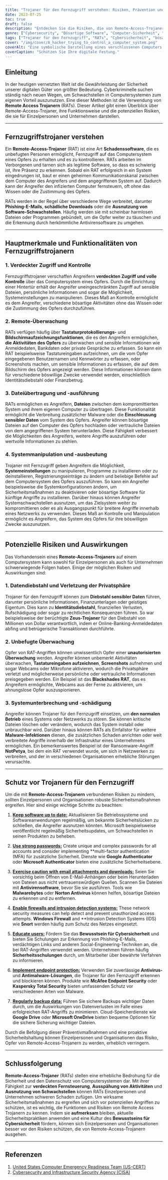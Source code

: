 ```yaml
---
title: "Trojaner für den Fernzugriff verstehen: Risiken, Prävention und Schutz"
date: 2023-07-25
toc: true
draft: false
description: "Entdecken Sie die Risiken, die von Remote-Access-Trojanern (RATs) ausgehen, und lernen Sie wirksame Präventions- und Schutzmaßnahmen zum Schutz Ihrer Computersysteme und Daten kennen."
genre: ["Cybersecurity", "Bösartige Software", "Computer-Sicherheit", "Digitale Bedrohungen", "Trojaner für den Fernzugriff", "Datenschutz", "Datenschutz", "Cyberkriminalität", "Netzwerksicherheit", "Informationssicherheit"]
tags: ["Trojaner für den Fernzugriff", "RATs", "Cybersicherheit", "bösartige Software", "Computersicherheit", "digitale Bedrohungen", "datenschutz", "Verletzung der Privatsphäre", "unbefugte Überwachung", "Systemunterbrechung", "Identitätsdiebstahl", "Finanzbetrug", "Bewusstsein für Cybersicherheit", "Netzwerksicherheit", "Informationssicherheit", "Software-Schwachstellen", "Phishing-Mails", "Datendiebstahl", "Systemmanipulation", "Fernsteuerung", "Cybersicherheitsmaßnahmen", "Endpunktschutz", "sichere Passwörter", "Firewall", "Einbruchserkennung", "Datensicherung", "Datensicherheit", "Cyber-Bedrohungen", "digitale Sicherheit", "Cyber-Abwehr"]
cover: "/img/cover/A_hacker_trying_to_control_a_computer_system.png"
coverAlt: "Eine symbolische Darstellung eines verschlossenen Computers mit Ketten, die die Notwendigkeit eines Schutzes gegen Fernzugriffstrojaner verdeutlicht."
coverCaption: "Schützen Sie Ihre digitale Festung."
---
```


## Einleitung

In der heutigen vernetzten Welt ist die Gewährleistung der Sicherheit unserer digitalen Güter von größter Bedeutung. Cyberkriminelle suchen ständig nach neuen Wegen, um Schwachstellen in Computersystemen zum eigenen Vorteil auszunutzen. Eine dieser Methoden ist die Verwendung von **Remote Access Trojanern** (RATs). Dieser Artikel gibt einen Überblick über Remote-Access-Trojaner, ihre Funktionsweise und die potenziellen Risiken, die sie für Einzelpersonen und Unternehmen darstellen.

______

## Fernzugriffstrojaner verstehen

Ein **Remote-Access-Trojaner** (RAT) ist eine Art **Schadenssoftware**, die es unbefugten Personen ermöglicht, Fernzugriff auf das Computersystem eines Opfers zu erhalten und es zu kontrollieren. RATs arbeiten im Verborgenen und tarnen sich als legitime Software, so dass es schwierig ist, ihre Präsenz zu erkennen. Sobald ein RAT erfolgreich in ein System eingedrungen ist, baut er einen geheimen Kommunikationskanal zwischen dem Computer des Angreifers und dem angegriffenen System auf. Dadurch kann der Angreifer den infizierten Computer fernsteuern, oft ohne das Wissen oder die Zustimmung des Opfers.

RATs werden in der Regel über verschiedene Wege verbreitet, darunter **Phishing-E-Mails**, **schädliche Downloads** oder die **Ausnutzung von Software-Schwachstellen**. Häufig werden sie mit scheinbar harmlosen Dateien oder Programmen gebündelt, um die Opfer weiter zu täuschen und die Erkennung durch herkömmliche Antivirensoftware zu umgehen.

______

## Hauptmerkmale und Funktionalitäten von Fernzugriffstrojanern

### 1. Verdeckter Zugriff und Kontrolle

Fernzugriffstrojaner verschaffen Angreifern **verdeckten Zugriff und volle Kontrolle** über das Computersystem eines Opfers. Durch die Einrichtung einer Hintertür erhält der Angreifer uneingeschränkten Zugriff auf sensible Dateien, persönliche Informationen und sogar die Möglichkeit, Systemeinstellungen zu manipulieren. Dieses Maß an Kontrolle ermöglicht es dem Angreifer, verschiedene bösartige Aktivitäten ohne das Wissen oder die Zustimmung des Opfers durchzuführen.

### 2. Remote-Überwachung

RATs verfügen häufig über **Tastaturprotokollierungs-** und **Bildschirmaufzeichnungsfunktionen**, die es den Angreifern ermöglichen, **die Aktivitäten des Opfers** zu überwachen und sensible Informationen wie Anmeldedaten, Bankdaten oder private Gespräche zu erfassen. So kann ein RAT beispielsweise Tastatureingaben aufzeichnen, um die vom Opfer eingegebenen Benutzernamen und Kennwörter zu erfassen, oder Screenshots machen, um sensible Informationen zu erfassen, die auf dem Bildschirm des Opfers angezeigt werden. Diese Informationen können dann für verschiedene böswillige Zwecke verwendet werden, einschließlich Identitätsdiebstahl oder Finanzbetrug.

### 3. Dateiübertragung und -ausführung

RATs ermöglichen es Angreifern, **Dateien** zwischen dem kompromittierten System und ihrem eigenen Computer zu übertragen. Diese Funktionalität ermöglicht die Verbreitung zusätzlicher Malware oder die **Einschleusung sensibler Daten** vom System des Opfers. Angreifer können bösartige Dateien auf den Computer des Opfers hochladen oder vertrauliche Dateien von dem angegriffenen System herunterladen. Diese Fähigkeit verbessert die Möglichkeiten des Angreifers, weitere Angriffe auszuführen oder wertvolle Informationen zu stehlen.

### 4. Systemmanipulation und -ausbeutung

Trojaner mit Fernzugriff geben Angreifern die Möglichkeit, **Systemeinstellungen** zu manipulieren, Programme zu installieren oder zu deinstallieren, Registrierungseinträge zu ändern und beliebige Befehle auf dem Computersystem des Opfers auszuführen. So kann ein Angreifer beispielsweise die Systemkonfigurationen ändern, um Sicherheitsmaßnahmen zu deaktivieren oder bösartige Software für künftige Angriffe zu installieren. Darüber hinaus können Angreifer Systemschwachstellen ausnutzen, um das Zielsystem weiter zu kompromittieren oder es als Ausgangspunkt für breitere Angriffe innerhalb eines Netzwerks zu verwenden. Dieses Maß an Kontrolle und Manipulation ermöglicht es Angreifern, das System des Opfers für ihre böswilligen Zwecke auszunutzen.

______

## Potenzielle Risiken und Auswirkungen

Das Vorhandensein eines **Remote-Access-Trojaners** auf einem Computersystem kann sowohl für Einzelpersonen als auch für Unternehmen schwerwiegende Folgen haben. Einige der möglichen Risiken und Auswirkungen sind:

### 1. Datendiebstahl und Verletzung der Privatsphäre

Trojaner für den Fernzugriff können zum **Diebstahl sensibler Daten** führen, darunter persönliche Informationen, Finanzunterlagen oder geistiges Eigentum. Dies kann zu **Identitätsdiebstahl**, finanziellen Verlusten, Rufschädigung oder sogar zu rechtlichen Konsequenzen führen. So war beispielsweise der berüchtigte **Zeus-Trojaner** für den Diebstahl von Millionen von Dollar verantwortlich, indem er Online-Banking-Anmeldedaten abfing und betrügerische Transaktionen durchführte.

### 2. Unbefugte Überwachung

Opfer von RAT-Angriffen können unwissentlich Opfer einer **unautorisierten Überwachung** werden. Angreifer können unbemerkt Aktivitäten überwachen, **Tastatureingaben aufzeichnen**, **Screenshots** aufnehmen und sogar Webcams oder Mikrofone aktivieren, wodurch die Privatsphäre verletzt und möglicherweise persönliche oder vertrauliche Informationen preisgegeben werden. Ein Beispiel ist das **Blackshades RAT**, das es Angreifern ermöglichte, Webcams aus der Ferne zu aktivieren, um ahnungslose Opfer auszuspionieren.

### 3. Systemunterbrechung und -schädigung

Angreifer können Trojaner für den Fernzugriff einsetzen, um **den normalen Betrieb** eines Systems oder Netzwerks zu stören. Sie können kritische Dateien löschen oder verändern, wodurch das System instabil oder unbrauchbar wird. Darüber hinaus können RATs als Einfallstor für weitere **Malware-Infektionen** dienen, die zusätzlichen Schaden anrichten oder weit verbreitete Angriffe innerhalb der Infrastruktur eines Unternehmens ermöglichen. Ein bemerkenswertes Beispiel ist der Ransomware-Angriff **NotPetya**, bei dem ein RAT verwendet wurde, um sich in Netzwerken zu verbreiten, und der in verschiedenen Organisationen erhebliche Störungen verursachte.
______

## Schutz vor Trojanern für den Fernzugriff

Um die mit **Remote-Access-Trojanern** verbundenen Risiken zu mindern, sollten Einzelpersonen und Organisationen robuste Sicherheitsmaßnahmen ergreifen. Hier sind einige wichtige Schritte zu beachten:

1. [**Keep software up to date:**](https://simeononsecurity.com/articles/why-you-should-be-using-chocolatey-for-windows-package-management/) Aktualisieren Sie Betriebssysteme und Softwareanwendungen regelmäßig, um bekannte Sicherheitslücken zu schließen, die Angreifer ausnutzen könnten. Microsoft beispielsweise veröffentlicht regelmäßig Sicherheitsupdates, um Schwachstellen in seinen Produkten zu beheben.

2. [**Use strong passwords:**](https://simeononsecurity.com/articles/how-to-create-strong-passwords/) Create unique and complex passwords for all accounts and consider implementing **multi-factor authentication (MFA) für zusätzliche Sicherheit. Dienste wie **Google Authenticator** oder **Microsoft Authenticator** bieten eine zusätzliche Sicherheitsebene.

3. [**Exercise caution with email attachments and downloads:**](https://simeononsecurity.com/articles/how-to-identify-phishing/) Seien Sie vorsichtig beim Öffnen von E-Mail-Anhängen oder beim Herunterladen von Dateien aus nicht vertrauenswürdigen Quellen. Scannen Sie Dateien mit **Antivirensoftware**, bevor Sie sie ausführen. Tools wie **Malwarebytes** oder **Norton Antivirus** können helfen, bösartige Dateien zu erkennen und zu entfernen.

4. [**Enable firewalls and intrusion detection systems:**](https://simeononsecurity.com/articles/seven-essential-network-security-measures-to-protect-your-business/) These network security measures can help detect and prevent unauthorized access attempts. **Windows Firewall** and **Intrusion Detection Systems (IDS) wie **Snort** werden häufig zum Schutz des Netzes eingesetzt.

5. [**Educate users:**](https://simeononsecurity.com/cyber-security-career-playbook/managing-a-cyber-security-team/how-to-build-a-security-training-and-awareness-program/) Fördern Sie das **Bewusstsein für Cybersicherheit** und bieten Sie Schulungen zur Erkennung von Phishing-E-Mails, verdächtigen Links und anderen Social-Engineering-Techniken an, die bei RAT-Angriffen verwendet werden. Unternehmen führen häufig **Sicherheitsschulungen** durch, um Mitarbeiter über bewährte Verfahren zu informieren.

6. [**Implement endpoint protection:**](https://simeononsecurity.com/recommendations/anti-virus) Verwenden Sie zuverlässige **Antivirus-** und **Antimalware-Lösungen**, die Trojaner für den Fernzugriff erkennen und blockieren können. Produkte wie **McAfee Endpoint Security** oder **Kaspersky Total Security** bieten umfassenden Schutz vor verschiedenen Arten von Malware.

7. [**Regularly backup data:**](https://simeononsecurity.com/articles/what-is-the-3-2-1-backup-rule-and-why-you-should-use-it/) Führen Sie sichere Backups wichtiger Daten durch, um die Auswirkungen von Datenverlusten im Falle eines erfolgreichen RAT-Angriffs zu minimieren. Cloud-Speicherdienste wie **Google Drive** oder **Microsoft OneDrive** bieten bequeme Optionen für die sichere Sicherung wichtiger Dateien.

Durch die Befolgung dieser Präventivmaßnahmen und eine proaktive Sicherheitshaltung können Einzelpersonen und Organisationen das Risiko, Opfer von Remote-Access-Trojanern zu werden, erheblich verringern.


______

## Schlussfolgerung

**Remote-Access-Trojaner** (RATs) stellen eine erhebliche Bedrohung für die Sicherheit und den Datenschutz von Computersystemen dar. Mit ihrer Fähigkeit zur **verdeckten Fernsteuerung**, **Ausspähung von Aktivitäten** und **Ausnutzung von Schwachstellen** können RATs Einzelpersonen und Unternehmen schweren Schaden zufügen. Um wirksame Sicherheitsmaßnahmen zu ergreifen und sich vor potenziellen Angriffen zu schützen, ist es wichtig, die Funktionen und Risiken von Remote Access Trojanern zu kennen. Indem sie **aufmerksam** bleiben, aktuelle Sicherheitspraktiken anwenden und eine Kultur des **Bewusstseins für Cybersicherheit** fördern, können sich Einzelpersonen und Organisationen besser vor den Risiken schützen, die von Remote-Access-Trojanern ausgehen.


______

## Referenzen

1. [United States Computer Emergency Readiness Team (US-CERT)](https://www.us-cert.gov/)
2. [Cybersecurity and Infrastructure Security Agency (CISA)](https://www.cisa.gov/)

